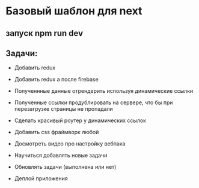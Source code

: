 # Базовый шаблон для next

## запуск npm run dev

## Задачи:

- Добавить redux

- Добавить reduх а после firebase

- Полученнные данные отрендерить используя динамические ссылки

- Полученные ссылки продублировать на сервере, что бы при перезагрузке страницы не пропадали

- Сделать красивый роутер у динамических ссылок

- Добавить css фраймворк любой

- Досмотреть видео про настройку вебпака

- Научиться добавлять новые задачи

- Обновлять задачи (выполнена или нет)

- Деплой приложения